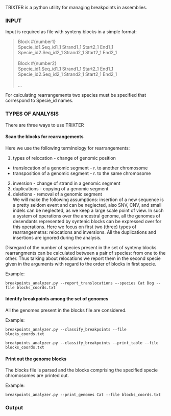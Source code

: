 TRIXTER is a python utility for managing breakpoints in assemblies.

### INPUT

Input is required as file with synteny blocks in a simple format:<br />
> Block #{number1}<br />
> Specie_id1.Seq_id1_1  Strand1_1  Start2_1   End1_1<br /> 
> Specie_id2.Seq_id2_1  Strand2_1  Start2_1   End2_1<br />  
> Block #{number2}<br />
> Specie_id1.Seq_id1_1  Strand1_1  Start2_1   End1_1<br /> 
> Specie_id2.Seq_id2_1  Strand2_1  Start2_1   End2_1<br />  
> ...<br />

For calculating rearrangements two species must be specified that correspond to Specie_id names.

### TYPES OF ANALYSIS

There are three ways to use TRIXTER

#### Scan the blocks for rearrangements
Here we use the following terminology for rearrangements:<br /> 
1. types of relocation - change of genomic position <br /> 
- translocation of a genomic segment - r. to another chromosome <br /> 
- transposition of a genomic segment - r. to the same chromosome <br /> 
2. inversion - change of strand in a genomic segment <br /> 
3. duplications - copying of a genomic segment <br /> 
4. deletions - removal of a genomic segment <br /> 
We will make the following assumptions: insertion of a new sequence is a pretty seldom event and can be neglected, also 
SNV, CNV, and small indels can be neglected, as we keep a large scale point of view. 
In such a system of operations over the ancestral genome, all the genomes of desendants represented by syntenic blocks 
can be expressed over for this operations.
Here we focus on first two (three) types of rearrangemetns: relocations and inversions. 
All the duplications and insertions are ignored during the analysis.

Disregard of the number of species present in the set of synteny blocks rearrangments can be calculated between a pair 
of species: from one to the other. Thus talking about relocations we report them in the second specie given in the arguments 
with regard to the order of blocks in first specie.

Example:

    breakpoints_analyzer.py --report_translocations —-species Cat Dog --file blocks_coords.txt
   
#### Identify breakpoints among the set of genomes 

All the genomes present in the blocks file are considered.

Example: 

    breakpoints_analyzer.py --classify_breakpoints --file blocks_coords.txt
    
    breakpoints_analyzer.py --classify_breakpoints --print_table --file blocks_coords.txt
    
#### Print out the genome blocks

The blocks file is parsed and the blocks comprising the specified specie chromosomes are printed out.

Example:

    breakpoints_analyzer.py --print_genomes Cat --file blocks_coords.txt

### Output




